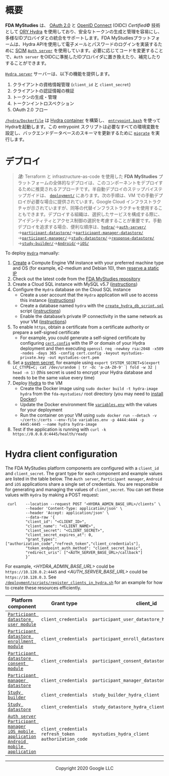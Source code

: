 <!--
 Copyright 2020 Google LLC
 Use of this source code is governed by an MIT-style
 license that can be found in the LICENSE file or at
 https://opensource.org/licenses/MIT.
-->

# 概要
**FDA MyStudies** は、 [OAuth 2.0](https://oauth.net/2/) と [OpenID Connect](https://openid.net/connect/) (OIDC) *Certified&copy;* 技術として [ORY Hydra](https://www.ory.sh/hydra/) を使用しており、安全なトークンの生成と管理を容易にし、多様なIDプロバイダとの統合をサポートします。FDA MyStudiesプラットフォームは、Hydra APIを使用して電子メールとパスワードのログインを実装するために [SCIM](https://en.wikipedia.org/wiki/System_for_Cross-domain_Identity_Management) [`Auth server`](../auth-server) を使用しています。必要に応じてコードを変更することで、`Auth server` をOIDCに準拠したIDプロバイダに置き換えたり、補完したりすることができます。

[`Hydra server`](../hydra/) サーバーは、以下の機能を提供します。
1. クライアントの資格情報管理 (`client_id` と `client_secret`)
1. クライアントの認証情報の検証
1. トークンの生成・管理
1. トークンイントロスペクション
1. OAuth 2.0 フロー

 [`/hydra/Dockerfile`](./Dockerfile) は [Hydra container](https://github.com/ory/hydra) を構築し、 [`entrypoint.bash`](./entrypoint.bash) を使ってHydraを起動します。この entrypoint スクリプトは必要なすべての環境変数を設定し、バックエンドデータベースのスキーマを更新するために [`migrate`](https://www.ory.sh/hydra/docs/cli/hydra-migrate-sql/) を実行します。

# デプロイ
> **_注:_** Terraform と infrastructure-as-code を使用した **FDA MyStudies** プラットフォームの全体的なデプロイは、このコンポーネントをデプロイするために推奨されるアプローチです。半自動デプロイのステップバイステップガイドは、 [`deployment/`](/deployment) にあります。次の手順は、VM での手動デプロイが必要な場合に提供されています。Google Cloud インフラストラクチャが示されていますが、同等の代替インフラストラクチャを使用することもできます。デプロイする組織は、選択したサービスを構成する際に、アイデンティティとアクセス制御の選択を考慮することが重要です。手動デプロイを追求する場合、便利な順序は、[`hydra/`](/hydra)&rarr;[`auth-server/`](/auth-server/)&rarr;[`participant-datastore/`](/participant-datastore/)&rarr;[`participant-manager-datastore/`](/participant-manager-datastore/)&rarr;[`participant-manager/`](/participant-manager/)&rarr;[`study-datastore/`](/study-datastore/)&rarr;[`response-datastore/`](/response-datastore/)&rarr;[`study-builder/`](/study-builder/)&rarr;[`Android/`](/Android/)&rarr;[`iOS/`](/iOS/)


To deploy [`Hydra`](/hydra) manually:
1. [Create](https://cloud.google.com/compute/docs/instances/create-start-instance) a Compute Engine VM instance with your preferred machine type and OS (for example, e2-medium and Debian 10), then [reserve a static IP](https://cloud.google.com/compute/docs/ip-addresses/reserve-static-internal-ip-address)
1. Check out the latest code from the [FDA MyStudies repository](https://github.com/GoogleCloudPlatform/fda-mystudies/)
1. Create a Cloud SQL instance with MySQL v5.7 ([instructions](https://cloud.google.com/sql/docs/mysql/create-instance))
1. Configure the `Hydra` database on the Cloud SQL instance
    -    Create a user account that the `Hydra` application will use to access this instance ([instructions](https://cloud.google.com/sql/docs/mysql/create-manage-users))
    -    Create a database named `hydra` with the [`create_hydra_db_script.sql`](sqlscript/create_hydra_db_script.sql) script ([instructions](https://cloud.google.com/sql/docs/mysql/import-export/importing#importing_a_sql_dump_file))
    -   Enable the database’s private IP connectivity in the same network as your VM ([instructions](https://cloud.google.com/sql/docs/mysql/configure-private-ip))
1. To enable `https`, obtain a certificate from a certificate authority or prepare a self-signed certificate
    -   For example, you could generate a self-signed certificate by configuring [`cert.config`](cert.config) with the IP or domain of your Hydra deployment and then executing `openssl req -newkey rsa:2048 -x509 -nodes -days 365 -config cert.config -keyout mystudies-private.key -out mystudies-cert.pem`
1. Set a [system secret](https://www.ory.sh/hydra/docs/configure-deploy/#deploy-ory-hydra), for example using `export SYSTEM_SECRET=$(export LC_CTYPE=C; cat /dev/urandom | tr -dc 'a-zA-Z0-9' | fold -w 32 | head -n 1)` (this secret is used to encrypt your Hydra database and needs to be the same value every time)
1. Deploy [Hydra](https://github.com/ory/hydra) to the VM
    -    Create the Docker image using `sudo docker build -t hydra-image hydra` from the `fda-mystudies/` root directory (you may need to [install Docker](https://docs.docker.com/engine/install/debian/))
    -    Update the Docker environment file [`variables.env`](variables.env) with the values for your deployment
    -    Run the container on your VM using `sudo docker run --detach -v ~/certs:/certs --env-file variables.env -p 4444:4444 -p 4445:4445 --name hydra hydra-image`
1. Test if the application is running with `curl -k https://0.0.0.0:4445/health/ready`

# Hydra client configuration

The FDA MyStudies platform components are configured with a `client_id` and `client_secret`.  The grant type for each component and example values are listed in the table below. The `Auth server`, `Participant manager`, `Android` and `iOS` applications share a single set of credentials. You are responsible for generating and managing the values of `client_secret`. You can set these values with `Hydra` by making a POST request:

```shell
 curl    --location --request POST ‘<HYDRA_ADMIN_BASE_URL>/clients’ \
         --header 'Content-Type: application/json' \
         --header 'Accept: application/json' \
         --data-raw '{
         "client_id": "<CLIENT_ID>",
         "client_name": "<CLIENT_NAME>",
         "client_secret": "<CLIENT_SECRET>",
         "client_secret_expires_at": 0,
         "grant_types": ["authorization_code","refresh_token","client_credentials"],
         "token_endpoint_auth_method": "client_secret_basic",
         "redirect_uris": ["<AUTH_SERVER_BASE_URL>/callback"]
         }’
```
For example, *<HYDRA_ADMIN_BASE_URL>* could be `https://10.128.0.2:4445` and *<AUTH_SERVER_BASE_URL>* could be `https://10.128.0.3`. See [`/deployment/scripts/register_clients_in_hydra.sh`](/deployment/scripts/register_clients_in_hydra.sh) for an example for how to create these resources efficiently.

Platform component | Grant type | client_id | client_name
----------------------------|---------------|---------------|-------------------
[`Participant datastore user module`](../participant-datastore/user-mgmt-module/) | `client_credentials` | `participant_user_datastore_hydra_client` | `participant_user_datastore`
[`Participant datastore enrollment module`](../participant-datastore/enroll-mgmt-module/) | `client_credentials` | `participant_enroll_datastore_hydra_client` | `participant_enroll_datastore`
[`Participant datastore consent module`](../participant-datastore/consent-mgmt-module/) | `client_credentials` | `participant_consent_datastore_hydra_client` | `participant_consent_datastore`
[`Participant manager datastore`](../participant-manager-datastore) | `client_credentials` | `participant_manager_datastore_hydra_client` | `participant_manager_datastore`
[`Study builder`](../study-builder/) | `client_credentials` | `study_builder_hydra_client` | `study_builder`
[`Study datastore`](../study-datastore/) | `client_credentials` | `study_datastore_hydra_client` | `study_datastore`
[`Auth server`](../auth-server/)<br/>[`Participant manager`](../participant-manager/)<br/>[`iOS mobile application`](../iOS/)<br/>[`Android mobile application`](../Android/) | `client_credentials`<br/>`refresh_token`<br/>`authorization_code` | `mystudies_hydra_client` | `mystudies`

***
<p align="center">Copyright 2020 Google LLC</p>
